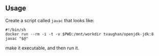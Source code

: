## Usage

Create a script called `javac` that looks like:

    #!/bin/sh
    docker run --rm -i -t -v $PWD:/mnt/workdir tvaughan/openjdk-jdk:8 javac "$@"

make it executable, and then run it.
